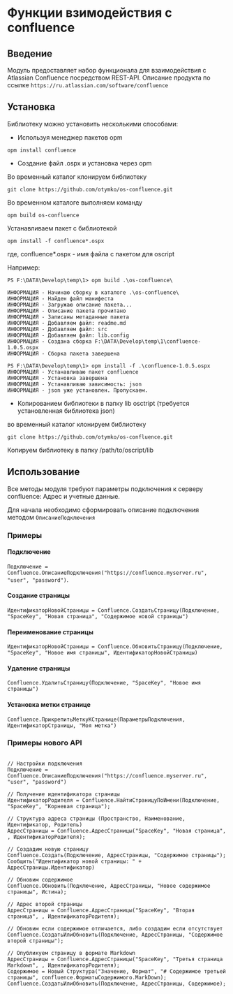 ﻿# Функции взимодействия с confluence

## Введение

Модуль предоставляет набор функционала для взаимодействия с Atlassian Confluence посредством REST-API.
Описание продукта по ссылке `https://ru.atlassian.com/software/confluence`

## Установка

Библиотеку можно установить несколькими способами:

* Используя менеджер пакетов opm

```
opm install confluence
```

* Создание файл .ospx и установка через opm

Во временный каталог клонируем библиотеку

``` 
git clone https://github.com/otymko/os-confluence.git
```

Во временном каталоге выполняем команду 

``` 
opm build os-confluence
```

Устанавливаем пакет с библиотекой

``` 
opm install -f confluence*.ospx
```
где,  confluence*.ospx - имя файла с пакетом для oscript

Например:

```
PS F:\DATA\Develop\temp\1> opm build .\os-confluence\

ИНФОРМАЦИЯ - Начинаю сборку в каталоге .\os-confluence\
ИНФОРМАЦИЯ - Найден файл манифеста
ИНФОРМАЦИЯ - Загружаю описание пакета...
ИНФОРМАЦИЯ - Описание пакета прочитано
ИНФОРМАЦИЯ - Записаны метаданные пакета
ИНФОРМАЦИЯ - Добавляем файл: readme.md
ИНФОРМАЦИЯ - Добавляем файл: src
ИНФОРМАЦИЯ - Добавляем файл: lib.config
ИНФОРМАЦИЯ - Создана сборка F:\DATA\Develop\temp\1\confluence-1.0.5.ospx
ИНФОРМАЦИЯ - Сборка пакета завершена

PS F:\DATA\Develop\temp\1> opm install -f .\confluence-1.0.5.ospx
ИНФОРМАЦИЯ - Устанавливаю пакет confluence
ИНФОРМАЦИЯ - Установка завершена
ИНФОРМАЦИЯ - Устанавливаю зависимость: json
ИНФОРМАЦИЯ - json уже установлен. Пропускаем.
```

*  Копированием библиотеки в папку lib osctript (требуется установленная библиотека json)

во временный каталог клонируем библиотеку

``` 
git clone https://github.com/otymko/os-confluence.git
```

Копируем библиотеку в папку /path/to/oscript/lib

## Использование

Все методы модуля требуют параметры подключения к серверу confluence: Адрес и учетные данные.

Для начала необходимо сформировать описание подключения методом `ОписаниеПодключения`

### Примеры

#### Подключение

`Подключение = Confluence.ОписаниеПодключения("https://confluence.myserver.ru", "user", "password")`.

#### Создание страницы

`ИдентификаторНовойСтраницы = Confluence.СоздатьСтраницу(Подключение, "SpaceKey", "Новая страница", "Содержимое новой страницы")`

#### Переименование страницы

`ИдентификаторНовойСтраницы = Confluence.ОбновитьСтраницу(Подключение, "SpaceKey", "Новое имя страницы", ИдентификаторНовойСтраницы)`

#### Удаление страницы

`Confluence.УдалитьСтраницу(Подключение, "SpaceKey", "Новое имя страницы")`

#### Установка метки странице

`Confluence.ПрикрепитьМеткуКСтранице(ПараметрыПодключения, ИдентификаторСтраницы, "Моя метка")`

### Примеры нового API

```bsl

// Настройки подключения
Подключение = Confluence.ОписаниеПодключения("https://confluence.myserver.ru", "user", "password")

// Получение идентификатора страницы
ИдентификаторРодителя = Confluence.НайтиСтраницуПоИмени(Подключение, "SpaceKey", "Корневая страница");

// Структура адреса страницы (Пространство, Наименование, Идентификатор, Родитель)
АдресСтраницы = Confluence.АдресСтраницы("SpaceKey", "Новая страница", , ИдентификаторРодителя);

// Создадим новую страницу
Confluence.Создать(Подключение, АдресСтраницы, "Содержимое страницы");
Сообщить("Идентификатор новой страницы: " + АдресСтраницы.Идентификатор)

// Обновим содержимое
Confluence.Обновить(Подключение, АдресСтраницы, "Новое содержимое страницы", Истина);

// Адрес второй страницы
АдресСтраницы = Confluence.АдресСтраницы("SpaceKey", "Вторая страница", , ИдентификаторРодителя);

// Обновим если содержимое отличается, либо создадим если отсутствует
Confluence.СоздатьИлиОбновить(Подключение, АдресСтраницы, "Содержимое второй страницы");

// Опубликуем страницу в формате Markdown
АдресСтраницы = Confluence.АдресСтраницы("SpaceKey", "Третья страница Markdown", , ИдентификаторРодителя);
Содержимое = Новый Структура("Значение, Формат", "# Содержимое третьей страницы", confluence.ФорматыСодержимого.MarkDown);
Confluence.СоздатьИлиОбновить(Подключение, АдресСтраницы, Содержимое);


```
